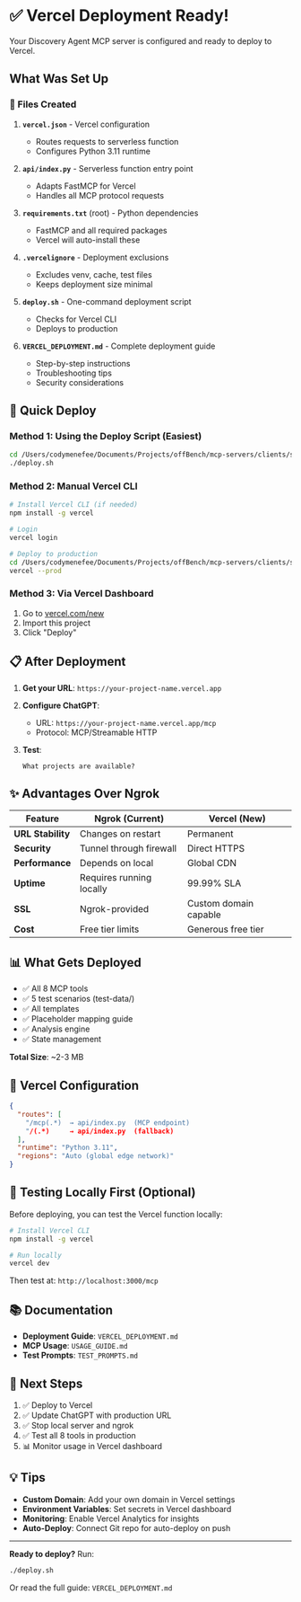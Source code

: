 # ✅ Vercel Deployment Ready!

Your Discovery Agent MCP server is configured and ready to deploy to Vercel.

## What Was Set Up

### 📁 Files Created

1. **`vercel.json`** - Vercel configuration
   - Routes requests to serverless function
   - Configures Python 3.11 runtime

2. **`api/index.py`** - Serverless function entry point
   - Adapts FastMCP for Vercel
   - Handles all MCP protocol requests

3. **`requirements.txt`** (root) - Python dependencies
   - FastMCP and all required packages
   - Vercel will auto-install these

4. **`.vercelignore`** - Deployment exclusions
   - Excludes venv, cache, test files
   - Keeps deployment size minimal

5. **`deploy.sh`** - One-command deployment script
   - Checks for Vercel CLI
   - Deploys to production

6. **`VERCEL_DEPLOYMENT.md`** - Complete deployment guide
   - Step-by-step instructions
   - Troubleshooting tips
   - Security considerations

## 🚀 Quick Deploy

### Method 1: Using the Deploy Script (Easiest)

```bash
cd /Users/codymenefee/Documents/Projects/offBench/mcp-servers/clients/shopify/offbench-shopify
./deploy.sh
```

### Method 2: Manual Vercel CLI

```bash
# Install Vercel CLI (if needed)
npm install -g vercel

# Login
vercel login

# Deploy to production
cd /Users/codymenefee/Documents/Projects/offBench/mcp-servers/clients/shopify/offbench-shopify
vercel --prod
```

### Method 3: Via Vercel Dashboard

1. Go to [vercel.com/new](https://vercel.com/new)
2. Import this project
3. Click "Deploy"

## 📋 After Deployment

1. **Get your URL**: `https://your-project-name.vercel.app`

2. **Configure ChatGPT**:
   - URL: `https://your-project-name.vercel.app/mcp`
   - Protocol: MCP/Streamable HTTP

3. **Test**:
   ```
   What projects are available?
   ```

## ✨ Advantages Over Ngrok

| Feature | Ngrok (Current) | Vercel (New) |
|---------|-----------------|--------------|
| **URL Stability** | Changes on restart | Permanent |
| **Security** | Tunnel through firewall | Direct HTTPS |
| **Performance** | Depends on local | Global CDN |
| **Uptime** | Requires running locally | 99.99% SLA |
| **SSL** | Ngrok-provided | Custom domain capable |
| **Cost** | Free tier limits | Generous free tier |

## 📊 What Gets Deployed

- ✅ All 8 MCP tools
- ✅ 5 test scenarios (test-data/)
- ✅ All templates
- ✅ Placeholder mapping guide
- ✅ Analysis engine
- ✅ State management

**Total Size**: ~2-3 MB

## 🔧 Vercel Configuration

```json
{
  "routes": [
    "/mcp(.*)  → api/index.py  (MCP endpoint)
    "/(.*)     → api/index.py  (fallback)
  ],
  "runtime": "Python 3.11",
  "regions": "Auto (global edge network)"
}
```

## 🧪 Testing Locally First (Optional)

Before deploying, you can test the Vercel function locally:

```bash
# Install Vercel CLI
npm install -g vercel

# Run locally
vercel dev
```

Then test at: `http://localhost:3000/mcp`

## 📚 Documentation

- **Deployment Guide**: `VERCEL_DEPLOYMENT.md`
- **MCP Usage**: `USAGE_GUIDE.md`
- **Test Prompts**: `TEST_PROMPTS.md`

## 🎯 Next Steps

1. ✅ Deploy to Vercel
2. ✅ Update ChatGPT with production URL
3. ✅ Stop local server and ngrok
4. ✅ Test all 8 tools in production
5. 📊 Monitor usage in Vercel dashboard

## 💡 Tips

- **Custom Domain**: Add your own domain in Vercel settings
- **Environment Variables**: Set secrets in Vercel dashboard
- **Monitoring**: Enable Vercel Analytics for insights
- **Auto-Deploy**: Connect Git repo for auto-deploy on push

---

**Ready to deploy?** Run:
```bash
./deploy.sh
```

Or read the full guide: `VERCEL_DEPLOYMENT.md`

